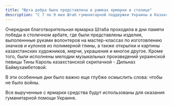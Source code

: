```yaml
---
title: "Юрта добра была представлена в рамках ярмарки в столице"
description: "С 7 по 9 мая Штаб гуманитарной поддержки Украины в Казахстане приняло участие в городской ярмарке"
---
```


Очередная благотворительная ярмарка Штаба проходила в дни памяти победы в столичном арбате, где были представлены изделия, выполеннные руками волонтеров на мастер-классах по изготовлению значков и кулонов из полимерной глины, а также открытки и картины казахстанских художников, мерчи, украшения и многое другое.
Кроме того, были исполнены мелодии музыкальных произведений украинской певицы Тины Кароль казахстанской скрипачкой - Дильназ Баймухамбетовой.

В эти особенные дни было важно еще глубже осмыслить слова: чтобы не было войны.  

Все вырученные с ярмарки средства будут использованы для оказания гуманитарной помощи Украине.